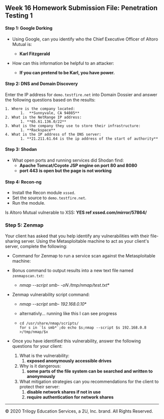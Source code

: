 ## Week 16 Homework Submission File: Penetration Testing 1

#### Step 1: Google Dorking


- Using Google, can you identify who the Chief Executive Officer of Altoro Mutual is:

  - **Karl Fitzgerald**
- How can this information be helpful to an attacker: 

  - **If you can pretend to be Karl, you have power.**


#### Step 2: DNS and Domain Discovery

Enter the IP address for `demo.testfire.net` into Domain Dossier and answer the following questions based on the results:

    1. Where is the company located: 
           1.  **Sunnyvale, CA 94085**
    2. What is the NetRange IP address:
           1. **65.61.136.0/22**
    3. What is the company they use to store their infrastructure:
           1. **Rackspace**
    4. What is the IP address of the DNS server:
           1. **21.211.61.64 is the ip address of the start of authority**

#### Step 3: Shodan

- What open ports and running services did Shodan find:
  - **Apache Tomcat/Coyote JSP engine on port 80 and 8080**
  - **port 443 is open but the page is not working**

#### Step 4: Recon-ng

- Install the Recon module `xssed`. 
- Set the source to `demo.testfire.net`. 
- Run the module. 

Is Altoro Mutual vulnerable to XSS:  **YES ref xssed.com/mirror/57864/**

### Step 5: Zenmap

Your client has asked that you help identify any vulnerabilities with their file-sharing server. Using the Metasploitable machine to act as your client's server, complete the following:

- Command for Zenmap to run a service scan against the Metasploitable machine: 

- Bonus command to output results into a new text file named `zenmapscan.txt`:

  - **nmap --script smb-* -oN /tmp/nmap/test.txt**

- Zenmap vulnerability script command: 

  - **nmap --script smb-* 192.168.0.10**

  - alternativly... running like this I can see progress

  - ```
    cd /usr/share/nmap/scripts/
    for s in `ls smb*`;do echo $s;nmap --script $s 192.168.0.8 >/tmp/nmap/$x
    
    ```

- Once you have identified this vulnerability, answer the following questions for your client:
  1. What is the vulnerability:
     1. **exposed anonymously accessible drives**
  2. Why is it dangerous:
     1. **some parts of the file system can be searched and written to anonymously**
  3. What mitigation strategies can you recommendations for the client to protect their server:
     1. **disable network shares if not in use**
     2. **require authentication for network shares**

---
© 2020 Trilogy Education Services, a 2U, Inc. brand. All Rights Reserved.  

